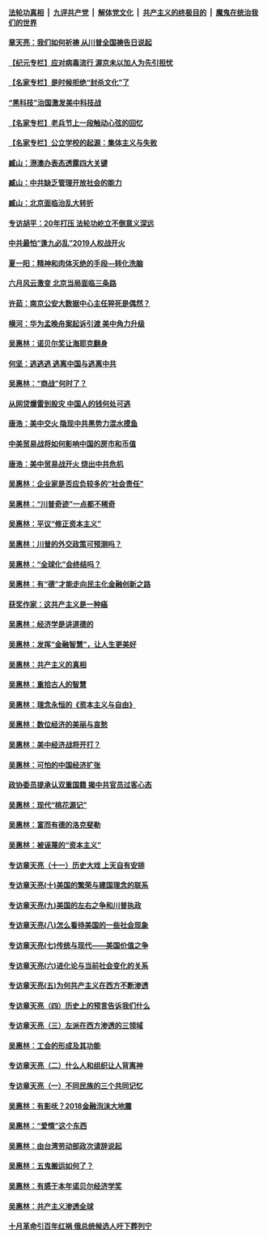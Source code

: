

####  [法轮功真相](../../../../basic/blob/master/README.md?t=06241331) &nbsp;|&nbsp; [九评共产党](../../../../9ping.md/blob/master/README.md?t=06241331) &nbsp;|&nbsp; [解体党文化](../../../../jtdwh.md/blob/master/README.md?t=06241331)  &nbsp;|&nbsp; [共产主义的终极目的](../../../../gczydzjmd.md/blob/master/README.md?t=06241331) &nbsp;|&nbsp; [魔鬼在统治我们的世界](../../../../mgztzwmdsj.md/blob/master/README.md?t=06241331) 

#### [章天亮：我们如何祈祷 从川普全国祷告日说起](../pages/nsc423/n11944627.md?t=06241331) 

#### [【纪元专栏】应对病毒流行 渥京未以加人为先引担忧](../pages/nsc423/n11875714.md?t=06241331) 

#### [【名家专栏】是时候拒绝“封杀文化”了](../pages/nsc423/n11814093.md?t=06241331) 

#### [“黑科技”治国激发美中科技战](../pages/nsc423/n11638056.md?t=06241331) 

#### [【名家专栏】老兵节上一段触动心弦的回忆](../pages/nsc423/n11646016.md?t=06241331) 

#### [【名家专栏】公立学校的起源：集体主义与失败](../pages/nsc423/n11601833.md?t=06241331) 

#### [臧山：港澳办表态透露四大关键](../pages/nsc423/n11421628.md?t=06241331) 

#### [臧山：中共缺乏管理开放社会的能力](../pages/nsc423/n11407457.md?t=06241331) 

#### [臧山：北京面临治乱大转折](../pages/nsc423/n11406895.md?t=06241331) 

#### [专访胡平：20年打压 法轮功屹立不倒意义深远](../pages/nsc423/n11398800.md?t=06241331) 

#### [中共最怕“逢九必乱”2019人权战开火](../pages/nsc423/n11385248.md?t=06241331) 

#### [夏一阳：精神和肉体灭绝的手段—转化洗脑](../pages/nsc423/n11368250.md?t=06241331) 

#### [六月风云激变 北京当局面临三条路](../pages/nsc423/n11313668.md?t=06241331) 

#### [许茹：南京公安大数据中心主任猝死是偶然？](../pages/nsc423/n11064744.md?t=06241331) 

#### [横河：华为孟晚舟案起诉引渡 美中角力升级](../pages/nsc423/n11027230.md?t=06241331) 

#### [吴惠林：诺贝尔奖让海耶克翻身](../pages/nsc423/n10890049.md?t=06241331) 

#### [何坚：逃逃逃 逃离中国与逃离中共](../pages/nsc423/n10592891.md?t=06241331) 

#### [吴惠林：“商战”何时了？](../pages/nsc423/n10573558.md?t=06241331) 

#### [从网贷爆雷到股灾 中国人的钱何处可逃](../pages/nsc423/n10572800.md?t=06241331) 

#### [唐浩：美中交火 隐现中共黑势力混水摸鱼](../pages/nsc423/n10544040.md?t=06241331) 

#### [中美贸易战将如何影响中国的房市和币值](../pages/nsc423/n10543697.md?t=06241331) 

#### [唐浩：美中贸易战开火 烧出中共危机](../pages/nsc423/n10540126.md?t=06241331) 

#### [吴惠林：企业家是否应负较多的“社会责任”](../pages/nsc423/n10535022.md?t=06241331) 

#### [吴惠林：“川普奇迹”一点都不稀奇](../pages/nsc423/n10512808.md?t=06241331) 

#### [吴惠林：平议“修正资本主义”](../pages/nsc423/n10495724.md?t=06241331) 

#### [吴惠林：川普的外交政策可预测吗？](../pages/nsc423/n10462387.md?t=06241331) 

#### [吴惠林：“全球化”会终结吗？](../pages/nsc423/n10452838.md?t=06241331) 

#### [吴惠林：有“德”才能走向民主化金融创新之路](../pages/nsc423/n10432292.md?t=06241331) 

#### [获奖作家：这共产主义是一种癌](../pages/nsc423/n10431541.md?t=06241331) 

#### [吴惠林：经济学是讲道德的](../pages/nsc423/n10398014.md?t=06241331) 

#### [吴惠林：发挥“金融智慧”，让人生更美好](../pages/nsc423/n10375019.md?t=06241331) 

#### [吴惠林：共产主义的真相](../pages/nsc423/n10351394.md?t=06241331) 

#### [吴惠林：重拾古人的智慧](../pages/nsc423/n10337691.md?t=06241331) 

#### [吴惠林：理念永恒的《资本主义与自由》](../pages/nsc423/n10316274.md?t=06241331) 

#### [吴惠林：数位经济的美丽与哀愁](../pages/nsc423/n10292946.md?t=06241331) 

#### [吴惠林：美中经济战将开打？](../pages/nsc423/n10258825.md?t=06241331) 

#### [吴惠林：可怕的中国经济扩张](../pages/nsc423/n10219147.md?t=06241331) 

#### [政协委员提承认双重国籍 揭中共官员过客心态](../pages/nsc423/n10208809.md?t=06241331) 

#### [吴惠林：现代“桃花源记”](../pages/nsc423/n10185234.md?t=06241331) 

#### [吴惠林：富而有德的洛克斐勒](../pages/nsc423/n10142264.md?t=06241331) 

#### [吴惠林：被诬蔑的“资本主义”](../pages/nsc423/n10124816.md?t=06241331) 

#### [专访章天亮（十一）历史大戏 上天自有安排](../pages/nsc423/n10094905.md?t=06241331) 

#### [专访章天亮(十)美国的繁荣与建国理念的联系](../pages/nsc423/n10094899.md?t=06241331) 

#### [专访章天亮(九)美国的左右之争和川普执政](../pages/nsc423/n10094889.md?t=06241331) 

#### [专访章天亮(八)怎么看待美国的一些社会现象](../pages/nsc423/n10094857.md?t=06241331) 

#### [专访章天亮(七)传统与现代——美国价值之争](../pages/nsc423/n10093140.md?t=06241331) 

#### [专访章天亮(六)进化论与当前社会变化的关系](../pages/nsc423/n10092036.md?t=06241331) 

#### [专访章天亮(五)为何共产主义在西方不断渗透](../pages/nsc423/n10083620.md?t=06241331) 

#### [专访章天亮（四）历史上的预言告诉我们什么](../pages/nsc423/n10083606.md?t=06241331) 

#### [专访章天亮（三）左派在西方渗透的三领域](../pages/nsc423/n10081115.md?t=06241331) 

#### [吴惠林：工会的形成及其功能](../pages/nsc423/n10080633.md?t=06241331) 

#### [专访章天亮（二）什么人和组织让人背离神](../pages/nsc423/n10076637.md?t=06241331) 

#### [专访章天亮（一）不同民族的三个共同记忆](../pages/nsc423/n10074188.md?t=06241331) 

#### [吴惠林：有影呒？2018金融泡沫大地震](../pages/nsc423/n10040534.md?t=06241331) 

#### [吴惠林：“爱情”这个东西](../pages/nsc423/n10019423.md?t=06241331) 

#### [吴惠林：由台湾劳动部政次请辞说起](../pages/nsc423/n9979679.md?t=06241331) 

#### [吴惠林：五鬼搬运如何了？](../pages/nsc423/n9925338.md?t=06241331) 

#### [吴惠林：有感于本年诺贝尔经济学奖](../pages/nsc423/n9871883.md?t=06241331) 

#### [吴惠林：共产主义渗透全球](../pages/nsc423/n9812748.md?t=06241331) 

#### [十月革命引百年红祸 俄总统候选人吁下葬列宁](../pages/nsc423/n9810182.md?t=06241331) 

